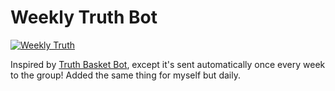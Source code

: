 # Weekly Truth Bot
[![Weekly Truth](https://github.com/RussellDash332/weekly-truth-bot/actions/workflows/truth.yaml/badge.svg)](https://github.com/RussellDash332/weekly-truth-bot/actions/workflows/truth.yaml)

Inspired by [Truth Basket Bot](https://t.me/truthbasketbot), except it's sent automatically once every week to the group!
Added the same thing for myself but daily.